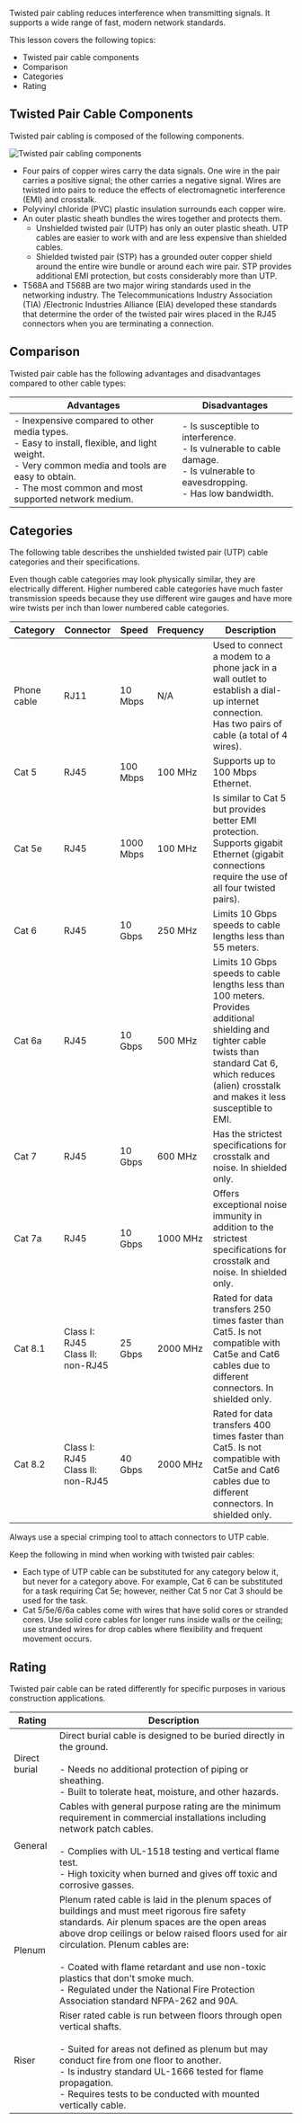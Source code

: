 Twisted pair cabling reduces interference when transmitting signals. It supports a wide range of fast, modern network standards.

This lesson covers the following topics:

- Twisted pair cable components
- Comparison
- Categories
- Rating

## Twisted Pair Cable Components

Twisted pair cabling is composed of the following components.

![Twisted pair cabling components](https://cdn.testout.com/_version_7032/pcpro2022v7-en-us/en-us/resources/text/t_cbl_twst_pp7/utp-stp-cable-01.jpg)

- Four pairs of copper wires carry the data signals. One wire in the pair carries a positive signal; the other carries a negative signal. Wires are twisted into pairs to reduce the effects of electromagnetic interference (EMI) and crosstalk.
- Polyvinyl chloride (PVC) plastic insulation surrounds each copper wire.
- An outer plastic sheath bundles the wires together and protects them.
    - Unshielded twisted pair (UTP) has only an outer plastic sheath. UTP cables are easier to work with and are less expensive than shielded cables.
    - Shielded twisted pair (STP) has a grounded outer copper shield around the entire wire bundle or around each wire pair. STP provides additional EMI protection, but costs considerably more than UTP.
- T568A and T568B are two major wiring standards used in the networking industry. The Telecommunications Industry Association (TIA) /Electronic Industries Alliance (EIA) developed these standards that determine the order of the twisted pair wires placed in the RJ45 connectors when you are terminating a connection.

## Comparison

Twisted pair cable has the following advantages and disadvantages compared to other cable types:

|Advantages|Disadvantages|
|---|---|
|- Inexpensive compared to other media types.<br>- Easy to install, flexible, and light weight.<br>- Very common media and tools are easy to obtain.<br>- The most common and most supported network medium.|- Is susceptible to interference.<br>- Is vulnerable to cable damage.<br>- Is vulnerable to eavesdropping.<br>- Has low bandwidth.|

## Categories

The following table describes the unshielded twisted pair (UTP) cable categories and their specifications.

Even though cable categories may look physically similar, they are electrically different. Higher numbered cable categories have much faster transmission speeds because they use different wire gauges and have more wire twists per inch than lower numbered cable categories.

|Category|Connector|Speed|Frequency|Description|
|---|---|---|---|---|
|Phone cable|RJ11|10 Mbps|N/A|Used to connect a modem to a phone jack in a wall outlet to establish a dial-up internet connection.  <br>Has two pairs of cable (a total of 4 wires).|
|Cat 5|RJ45|100 Mbps|100 MHz|Supports up to 100 Mbps Ethernet.|
|Cat 5e|RJ45|1000 Mbps|100 MHz|Is similar to Cat 5 but provides better EMI protection. Supports gigabit Ethernet (gigabit connections require the use of all four twisted pairs).|
|Cat 6|RJ45|10 Gbps|250 MHz|Limits 10 Gbps speeds to cable lengths less than 55 meters.|
|Cat 6a|RJ45|10 Gbps|500 MHz|Limits 10 Gbps speeds to cable lengths less than 100 meters. Provides additional shielding and tighter cable twists than standard Cat 6, which reduces (alien) crosstalk and makes it less susceptible to EMI.|
|Cat 7|RJ45|10 Gbps|600 MHz|Has the strictest specifications for crosstalk and noise. In shielded only.|
|Cat 7a|RJ45|10 Gbps|1000 MHz|Offers exceptional noise immunity in addition to the strictest specifications for crosstalk and noise. In shielded only.|
|Cat 8.1|Class I: RJ45  <br>Class II: non-RJ45|25 Gbps|2000 MHz|Rated for data transfers 250 times faster than Cat5. Is not compatible with Cat5e and Cat6 cables due to different connectors. In shielded only.|
|Cat 8.2|Class I: RJ45  <br>Class II: non-RJ45|40 Gbps|2000 MHz|Rated for data transfers 400 times faster than Cat5. Is not compatible with Cat5e and Cat6 cables due to different connectors. In shielded only.|

Always use a special crimping tool to attach connectors to UTP cable.

Keep the following in mind when working with twisted pair cables:

- Each type of UTP cable can be substituted for any category below it, but never for a category above. For example, Cat 6 can be substituted for a task requiring Cat 5e; however, neither Cat 5 nor Cat 3 should be used for the task.
- Cat 5/5e/6/6a cables come with wires that have solid cores or stranded cores. Use solid core cables for longer runs inside walls or the ceiling; use stranded wires for drop cables where flexibility and frequent movement occurs.

## Rating

Twisted pair cable can be rated differently for specific purposes in various construction applications.

|Rating|Description|
|---|---|
|Direct burial|Direct burial cable is designed to be buried directly in the ground.<br><br>- Needs no additional protection of piping or sheathing.<br>- Built to tolerate heat, moisture, and other hazards.|
|General|Cables with general purpose rating are the minimum requirement in commercial installations including network patch cables.<br><br>- Complies with UL-1518 testing and vertical flame test.<br>- High toxicity when burned and gives off toxic and corrosive gasses.|
|Plenum|Plenum rated cable is laid in the plenum spaces of buildings and must meet rigorous fire safety standards. Air plenum spaces are the open areas above drop ceilings or below raised floors used for air circulation. Plenum cables are:<br><br>- Coated with flame retardant and use non-toxic plastics that don't smoke much.<br>- Regulated under the National Fire Protection Association standard NFPA-262 and 90A.|
|Riser|Riser rated cable is run between floors through open vertical shafts.<br><br>- Suited for areas not defined as plenum but may conduct fire from one floor to another.<br>- Is industry standard UL-1666 tested for flame propagation.<br>- Requires tests to be conducted with mounted vertically cable.|